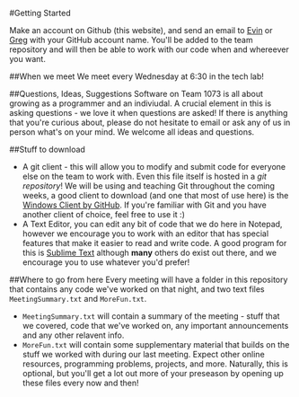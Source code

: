 #Getting Started

Make an account on Github (this website), and send an email to <a href="mailto://evinoog96@gmail.com">Evin</a> or <a href="mailto://cowang4@yahoo.com">Greg</a> with your GitHub account name. You'll be added to the team repository and will then be able to work with our code when and whereever you want.

##When we meet
We meet every Wednesday at 6:30 in the tech lab!

##Questions, Ideas, Suggestions
Software on Team 1073 is all about growing as a programmer and an indiviudal. A crucial element in this is asking questions - we love it when questions are asked! If there is anything that you're curious about, please do not hesitate to email or ask any of us in person what's on your mind. We welcome all ideas and questions.

##Stuff to download

* A git client - this will allow you to modify and submit code for everyone else on the team to work with. Even this file itself is hosted in a _git repository_! We will be using and teaching Git throughout the coming weeks, a good client to download (and one that most of use here) is the <a href="https://windows.github.com">Windows Client by GitHub</a>. If you're familiar with Git and you have another client of choice, feel free to use it :)
* A Text Editor, you can edit any bit of code that we do here in Notepad, however we encourage you to work with an editor that has special features that make it easier to read and write code. A good program for this is <a href="https://SublimeText.com">Sublime Text</a> although **many** others do exist out there, and we encourage you to use whatever you'd prefer!

##Where to go from here
Every meeting will have a folder in this repository that contains any code we've worked on that night, and two text files `MeetingSummary.txt` and `MoreFun.txt`.
* `MeetingSummary.txt` will contain a summary of the meeting - stuff that we covered, code that we've worked on, any important announcements and any other relavent info.
* `MoreFun.txt`	 will contain some supplementary material that builds on the stuff we worked with during our last meeting. Expect other online resources, programming problems, projects, and more. Naturally, this is optional, but you'll get a lot out more  of your preseason by opening up these files every now and then!

